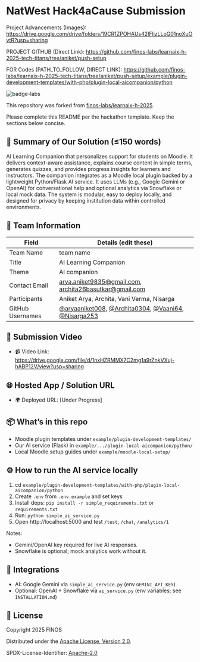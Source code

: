 # NatWest Hack4aCause Submission

Project Advancements (Images): https://drive.google.com/drive/folders/19CR1ZPOHAUs42IFlizLLoG01noXuOvtR?usp=sharing

PROJECT GITHUB (Direct Link): https://github.com/finos-labs/learnaix-h-2025-tech-titans/tree/aniket/push-setup


FOR Codes (PATH_TO_FOLLOW, DIRECT LINK): https://github.com/finos-labs/learnaix-h-2025-tech-titans/tree/aniket/push-setup/example/plugin-development-templates/with-php/plugin-local-aicompanion/python


![badge-labs](https://user-images.githubusercontent.com/327285/230928932-7c75f8ed-e57b-41db-9fb7-a292a13a1e58.svg)

This repository was forked from [finos-labs/learnaix-h-2025](https://github.com/finos-labs/learnaix-h-2025).

Please complete this README per the hackathon template. Keep the sections below concise.

## 📄 Summary of Our Solution (≤150 words)
AI Learning Companion that personalizes support for students on Moodle. It delivers context-aware assistance, explains course content in simple terms, generates quizzes, and provides progress insights for learners and instructors. The companion integrates as a Moodle local plugin backed by a lightweight Python/Flask AI service. It uses LLMs (e.g., Google Gemini or OpenAI) for conversational help and optional analytics via Snowflake or local mock data. The system is modular, easy to deploy locally, and designed for privacy by keeping institution data within controlled environments.

## 👥 Team Information
| Field            | Details (edit these)                    |
| ---------------- | --------------------------------------- |
| Team Name        | team name                               |
| Title            | AI Learning Companion                   |
| Theme            | AI companion                            |
| Contact Email    | arya.aniket9835@gmail.com, archita26basutkar@gmail.com |
| Participants     | Aniket Arya, Archita, Vani Verma, Nisarga |
| GitHub Usernames | [@aryaaniket008](https://github.com/aryaaniket008), [@Archita0304](https://github.com/Archita0304), [@Vaani64](https://github.com/Vaani64), [@Nisarga253](https://github.com/Nisarga253) |

## 🎥 Submission Video
- 📹 Video Link: https://drive.google.com/file/d/1nxHZRMMX7C2mg1a9rZnkVXuj-hABP12V/view?usp=sharing

## 🌐 Hosted App / Solution URL
- 🌍 Deployed URL: [Under Progress]

## 📦 What’s in this repo
- Moodle plugin templates under `example/plugin-development-templates/`
- Our AI service (Flask) in `example/.../plugin-local-aicompanion/python/`
- Local Moodle setup guides under `example/moodle-local-setup/`

## ⚙️ How to run the AI service locally
1. cd `example/plugin-development-templates/with-php/plugin-local-aicompanion/python`
2. Create `.env` from `.env.example` and set keys
3. Install deps: `pip install -r simple_requirements.txt` or `requirements.txt`
4. Run: `python simple_ai_service.py`
5. Open http://localhost:5000 and test `/test`, `/chat`, `/analytics/1`

Notes:
- Gemini/OpenAI key required for live AI responses.
- Snowflake is optional; mock analytics work without it.

## 🔗 Integrations
- AI: Google Gemini via `simple_ai_service.py` (env `GEMINI_API_KEY`)
- Optional: OpenAI + Snowflake via `ai_service.py` (env variables; see `INSTALLATION.md`)

## 📝 License
Copyright 2025 FINOS

Distributed under the [Apache License, Version 2.0](http://www.apache.org/licenses/LICENSE-2.0).

SPDX-License-Identifier: [Apache-2.0](https://spdx.org/licenses/Apache-2.0)
